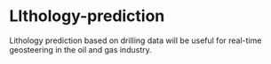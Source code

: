 # LIthology-prediction
Lithology prediction based on drilling data will be useful for real-time geosteering in the oil and gas industry.
